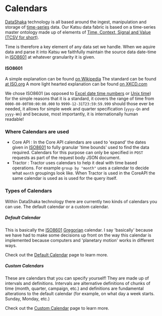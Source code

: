 # Calendars
[DataShaka](http://datashaka.com) technology is all based around the ingest, manipulation and storage of [time-series](http://en.wikipedia.org/wiki/Time_series) data. Our Katsu data fabric is based on a time-series master ontology made up of elements of [Time, Context, Signal and Value (TCSV for short)](http://www.datashaka.com/blog/techie/2013/11/what-is-tcsv).

Time is therefore a key element of any data set we handle. When we aquire data and parse it into Katsu we faithfully maintain the source data date-time in [ISO8601](#iso8601) at whatever granularity it is given.

#### <a id="iso8601">ISO8601</a>
A simple explanation can be found [on Wikipedia](http://www.iso.org/iso/iso8601 "ISO8601 Wikipedia Articles")
The standard can be found [at ISO.org](http://www.iso.org/iso/iso8601 "Purchase the standard here")
A more light hearted explanation can be found [on XKCD.com](http://xkcd.com/1179/ "To be honest, this sealed the deal on why we use ISO8601")

We chose ISO8601 (as opposed to [Excel date time numbers](http://excelribbon.tips.net/T011337_How_Excel_Stores_Dates_and_Times.html) or [Unix time](http://en.wikipedia.org/wiki/Unix_time)) for the simple reasons that it is a standard, it covers the range of time from `0000-00-00T00:00:00.000` to `9999-12-31T23:59:59.999` should those ever be needed, it allows for simple week and quarter specification (`yyyy-Qn` and `yyyy-Wn`) and because, most importantly, it is internationally human readable!

### Where Calendars are used

- Core API : In the Core API calendars are used to 'expand' the dates given in [ISO8601](#iso8601) to fully granular 'time bounds' used to find the data required. Calendars for this purpose can only be specified in `POST` requests as part of the request body JSON document.
- Tractor : Tractor uses calendars to help it deal with time based operations. For example `group by "month"` uses a calendar to decide what `month` groupings look like. When Tractor is used in the CoreAPI the same calendar is used as is used for the query itself.

### Types of Calendars

Within DataShaka technology there are currently two kinds of calendars you can use. The default calendar or a custom calendar.

##### Default Calendar
This is basically the [ISO8601](#iso8601) [Gregorian](http://en.wikipedia.org/wiki/Gregorian_calendar) calendar. I say 'basically' because we have had to make some decisions up front on the way this calendar is implemented because computers and 'planetary motion' works in different ways.

Check out the [Default Calendar](calendars/defaultcalendar.md) page to learn more.

##### Custom Calendars
These are calendars that you can specify yourself! They are made up of intervals and definitions. Intervals are alternative definitions of chunks of time (month, quarter, campaign, etc.) and definitions are fundamental alterations to the default calendar (for example, on what day a week starts. Sunday, Monday, etc.)

Check out the [Custom Calendar](calendars/customcalendar.md) page to learn more.
